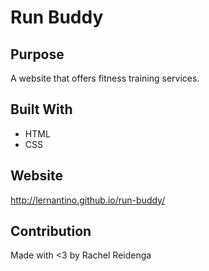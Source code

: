 # Run Buddy

## Purpose
A website that offers fitness training services.

## Built With
* HTML
* CSS
## Website
http://lernantino.github.io/run-buddy/

## Contribution
Made with <3 by Rachel Reidenga
